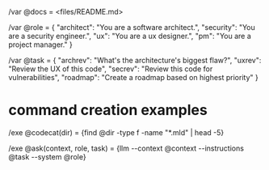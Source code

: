 /var @docs = <files/README.md>
              
/var @role = {
    "architect": "You are a software architect.",
    "security": "You are a security engineer.",
    "ux": "You are a ux designer.",
    "pm": "You are a project manager."
}

/var @task = {
    "archrev": "What's the architecture's biggest flaw?",
    "uxrev": "Review the UX of this code",
    "secrev": "Review this code for vulnerabilities",
    "roadmap": "Create a roadmap based on highest priority"
}

# command creation examples
/exe @codecat(dir) = {find @dir -type f -name "*.mld" | head -5}

/exe @ask(context, role, task) = {llm --context @context --instructions @task --system @role}